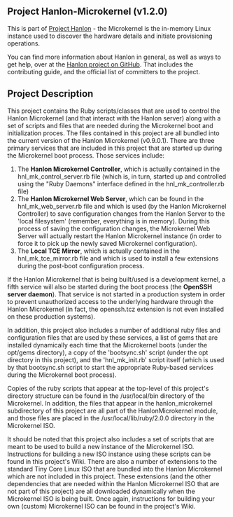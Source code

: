 ## Project Hanlon-Microkernel (v1.2.0)

This is part of [Project Hanlon][hanlon] - the Microkernel is the in-memory
Linux instance used to discover the hardware details and initiate
provisioning operations.

You can find more information about Hanlon in general, as well as ways to get
help, over at the [Hanlon project on GitHub][hanlon].  That includes the
contributing guide, and the official list of committers to the project.

[hanlon]: https://github.com/csc/hanlon


## Project Description

This project contains the Ruby scripts/classes that are used to control the Hanlon Microkernel (and that interact with the Hanlon server) along with a set of scripts and files that are needed during the Microkernel boot and initialization proces. The files contained in this project are all bundled into the current version of the Hanlon Microkernel (v0.9.0.1). There are three primary services that are included in this project that are started up during the Microkernel boot process. Those services include:

1. The **Hanlon Microkernel Controller**, which is actually contained in the hnl_mk_control_server.rb file (which is, in turn, started up and controlled using the "Ruby Daemons" interface defined in the hnl_mk_controller.rb file)
1. The **Hanlon Microkernel Web Server**, which can be found in the hnl_mk_web_server.rb file and which is used (by the Hanlon Microkernel Controller) to save configuration changes from the Hanlon Server to the 'local filesystem' (remember, everything is in memory). During this process of saving the configuration changes, the Microkernel Web Server will actually restart the Hanlon Microkernel instance (in order to force it to pick up the newly saved Microkernel configuration).
1. The **Local TCE Mirror**, which is actually contained in the hnl_mk_tce_mirror.rb file and which is used to install a few extensions during the post-boot configuration process.

If the Hanlon Microkernel that is being built/used is a development kernel, a fifth service will also be started during the boot process (the **OpenSSH server daemon**). That service is not started in a production system in order to prevent unauthorized access to the underlying hardware through the Hanlon Microkernel (in fact, the openssh.tcz extension is not even installed on these production systems).

In addition, this project also includes a number of additional ruby files and configuration files that are used by these services, a list of gems that are installed dynamically each time that the Microkernel boots (under the opt/gems directory), a copy of the 'bootsync.sh' script (under the opt directory in this project), and the 'hnl_mk_init.rb' script itself (which is used by that bootsync.sh script to start the appropriate Ruby-based services during the Microkernel boot process).

Copies of the ruby scripts that appear at the top-level of this project's directory structure can be found in the /usr/local/bin directory of the Microkernel. In addition, the files that appear in the hanlon_microkernel subdirectory of this project are all part of the HanlonMicrokernel module, and those files are placed in the /usr/local/lib/ruby/2.0.0 directory in the Microkernel ISO.

It should be noted that this project also includes a set of scripts that are meant to be used to build a new instance of the Microkernel ISO. Instructions for building a new ISO instance using these scripts can be found in this project's Wiki. There are also a number of extensions to the standard Tiny Core Linux ISO that are bundled into the Hanlon Microkernel which are not included in this project. These extensions (and the other dependencies that are needed within the Hanlon Microkernel ISO that are not part of this project) are all downloaded dynamically when the Microkernel ISO is being built. Once again, instructions for building your own (custom) Microkernel ISO can be found in the project's Wiki.

